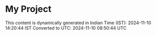 # My Project

This content is dynamically generated in Indian Time (IST): 2024-11-10 14:20:44 IST
Converted to UTC: 2024-11-10 08:50:44 UTC
